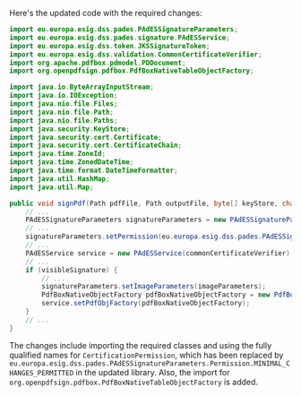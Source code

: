 Here's the updated code with the required changes:

```java
import eu.europa.esig.dss.pades.PAdESSignatureParameters;
import eu.europa.esig.dss.pades.signature.PAdESService;
import eu.europa.esig.dss.token.JKSSignatureToken;
import eu.europa.esig.dss.validation.CommonCertificateVerifier;
import org.apache.pdfbox.pdmodel.PDDocument;
import org.openpdfsign.pdfbox.PdfBoxNativeTableObjectFactory;

import java.io.ByteArrayInputStream;
import java.io.IOException;
import java.nio.file.Files;
import java.nio.file.Path;
import java.nio.file.Paths;
import java.security.KeyStore;
import java.security.cert.Certificate;
import java.security.cert.CertificateChain;
import java.time.ZoneId;
import java.time.ZonedDateTime;
import java.time.format.DateTimeFormatter;
import java.util.HashMap;
import java.util.Map;

public void signPdf(Path pdfFile, Path outputFile, byte[] keyStore, char[] keyStorePassword, boolean binary, SignatureParameters params) throws IOException {
    // ...
    PAdESSignatureParameters signatureParameters = new PAdESSignatureParameters();
    // ...
    signatureParameters.setPermission(eu.europa.esig.dss.pades.PAdESSignatureParameters.Permission.MINIMAL_CHANGES_PERMITTED);
    // ...
    PAdESService service = new PAdESService(commonCertificateVerifier);
    // ...
    if (visibleSignature) {
        // ...
        signatureParameters.setImageParameters(imageParameters);
        PdfBoxNativeObjectFactory pdfBoxNativeObjectFactory = new PdfBoxNativeTableObjectFactory();
        service.setPdfObjFactory(pdfBoxNativeObjectFactory);
    }
    // ...
}
```

The changes include importing the required classes and using the fully qualified names for `CertificationPermission`, which has been replaced by `eu.europa.esig.dss.pades.PAdESSignatureParameters.Permission.MINIMAL_CHANGES_PERMITTED` in the updated library. Also, the import for `org.openpdfsign.pdfbox.PdfBoxNativeTableObjectFactory` is added.